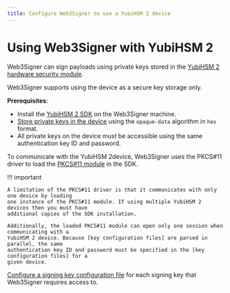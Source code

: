 ```yaml
---
title: Configure Web3Signer to use a YubiHSM 2 device
---
```


# Using Web3Signer with YubiHSM 2

Web3Signer can sign payloads using private keys stored in the [YubiHSM 2 hardware security module].

Web3Signer supports using the device as a secure key storage only.

**Prerequisites**:

* Install the  [YubiHSM 2 SDK] on the Web3Signer machine.
* [Store private keys in the device] using the `opaque-data` algorithm in `hex` format.
* All private keys on the device must be accessible using the same authentication key ID and
    password.

To communicate with the YubiHSM 2device, Web3Signer uses the PKCS#11 driver to load the
[PKCS#11 module] in the SDK.

!!! important

    A limitation of the PKCS#11 driver is that it communicates with only one device by loading
    one instance of the PKCS#11 module. If using multiple YubiHSM 2 devices then you must have
    additional copies of the SDK installation.

    Additionally, the loaded PKCS#11 module can open only one session when communicating with a
    YubiHSM 2 device. Because [key configuration files] are parsed in parallel, the same 
    authentication key ID and password must be specified in the [key configuration files] for a
    given device.

[Configure a signing key configuration file] for each signing key that Web3Signer requires access
to.

<!-- links -->
[YubiHSM 2 hardware security module]: https://developers.yubico.com/YubiHSM2/
[Store private keys in the device]: https://developers.yubico.com/YubiHSM2/Commands/Put_Opaque.html
[YubiHSM 2 SDK]: https://developers.yubico.com/YubiHSM2/Releases/
[Opaque Data algorithm]: https://developers.yubico.com/YubiHSM2/Concepts/Algorithms.html
[Configure a signing key configuration file]: ../Use-Signing-Keys.md
[YubiHSM connector]: https://developers.yubico.com/yubihsm-connector/
[PKCS#11 module]: https://developers.yubico.com/YubiHSM2/Component_Reference/PKCS_11/
[key configuration files]: ../../Reference/Key-Configuration-Files.md#yubihsm-2
